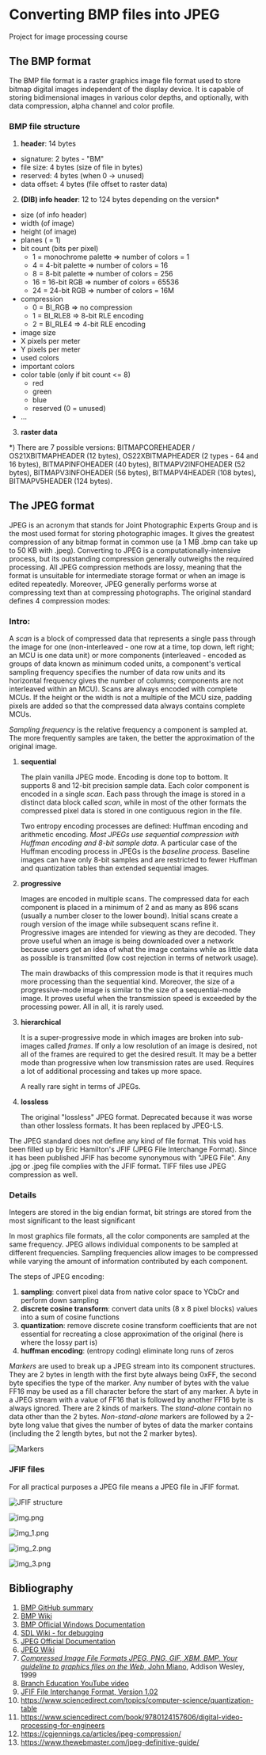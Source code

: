 # Converting BMP files into JPEG

Project for image processing course

## The BMP format

The BMP file format is a raster graphics image file format used to store bitmap digital images independent of the display device. It is capable of storing bidimensional images in various color depths, and optionally, with data compression, alpha channel and color profile.

### BMP file structure

1. **header**: 14 bytes
- signature: 2 bytes - "BM"
- file size: 4 bytes (size of file in bytes)
- reserved: 4 bytes (when 0 -> unused)
- data offset: 4 bytes (file offset to raster data)

2. **(DIB) info header**: 12 to 124 bytes depending on the version*
- size (of info header)
- width (of image)
- height (of image)
- planes ( = 1)
- bit count (bits per pixel)
    - 1 = monochrome palette => number of colors = 1
    - 4 = 4-bit palette => number of colors = 16
    - 8 = 8-bit palette => number of colors = 256
    - 16 = 16-bit RGB => number of colors = 65536
    - 24 = 24-bit RGB => number of colors = 16M
- compression
    - 0 = BI_RGB => no compression
    - 1 = BI_RLE8 => 8-bit RLE encoding
    - 2 = BI_RLE4 => 4-bit RLE encoding
- image size
- X pixels per meter
- Y pixels per meter
- used colors
- important colors
- color table (only if bit count <= 8)
    - red
    - green
    - blue
    - reserved (0 = unused)
- ...

3. **raster data**

*) There are 7 possible versions: BITMAPCOREHEADER / OS21XBITMAPHEADER (12 bytes), OS22XBITMAPHEADER (2 types - 64 and 16 bytes), BITMAPINFOHEADER (40 bytes), BITMAPV2INFOHEADER (52 bytes), BITMAPV3INFOHEADER (56 bytes), BITMAPV4HEADER (108 bytes), BITMAPV5HEADER (124 bytes).

## The JPEG format

JPEG is an acronym that stands for Joint Photographic Experts Group and is the most used format for storing photographic images. It gives the greatest compression of any bitmap format in common use (a 1 MB .bmp can take up to 50 KB with .jpeg). Converting to JPEG is a computationally-intensive process, but its outstanding compression generally outweighs the required processing. All JPEG compression methods are lossy, meaning that the format is unsuitable for intermediate storage format or when an image is edited repeatedly. Moreover, JPEG generally performs worse at compressing text than at compressing photographs.
The original standard defines 4 compression modes:

### Intro:

A _scan_ is a block of compressed data that represents a single pass through the image for one (non-interleaved - one row at a time, top down, left right; an MCU is one data unit) or more components (interleaved - encoded as groups of data known as minimum coded units, a component's vertical sampling frequency specifies the number of data row units and its horizontal frequency gives the number of columns; components are not interleaved within an MCU). Scans are always encoded with complete MCUs. If the height or the width is not a multiple of the MCU size, padding pixels are added so that the compressed data always contains complete MCUs.

_Sampling frequency_ is the relative frequency a component is sampled at. The more frequently samples are taken, the better the approximation of the original image.

1. **sequential**

    The plain vanilla JPEG mode. Encoding is done top to bottom. It supports 8 and 12-bit precision sample data. Each color component is encoded in a single *scan*. Each pass through the image is stored in a distinct data block called *scan*, while in most of the other formats the compressed pixel data is stored in one contiguous region in the file.
   
    Two entropy encoding processes are defined: Huffman encoding and arithmetic encoding. *Most JPEGs use sequential compression with Huffman encoding and 8-bit sample data*. A particular case of the Huffman encoding process in JPEGs is the *baseline process*. Baseline images can have only 8-bit samples and are restricted to fewer Huffman and quantization tables than extended sequential images.

2. **progressive**
  
    Images are encoded in multiple scans. The compressed data for each component is placed in a minimum of 2 and as many as 896 scans (usually a number closer to the lower bound). Initial scans create a rough version of the image while subsequent scans refine it. Progressive images are intended for viewing as they are decoded. They prove useful when an image is being downloaded over a network because users get an idea of what the image contains while as little data as possible is transmitted (low cost rejection in terms of network usage).

    The main drawbacks of this compression mode is that it requires much more processing than the sequential kind. Moreover, the size of a progressive-mode image is similar to the size of a sequential-mode image. It proves useful when the transmission speed is exceeded by the processing power. All in all, it is rarely used.

3. **hierarchical**
   
    It is a super-progressive mode in which images are broken into sub-images called *frames*. If only a low resolution of an image is desired, not all of the frames are required to get the desired result. It may be a better mode than progressive when low transmission rates are used. Requires a lot of additional processing and takes up more space.
   
    A really rare sight in terms of JPEGs.

4. **lossless**
  
    The original "lossless" JPEG format. Deprecated because it was worse than other lossless formats. It has been replaced by JPEG-LS.

The JPEG standard does not define any kind of file format. This void has been filled up by Eric Hamilton's JFIF (JPEG File Interchange Format). Since it has been published JFIF has become synonymous with "JPEG File". Any .jpg or .jpeg file complies with the JFIF format. TIFF files use JPEG compression as well.    

### Details

Integers are stored in the big endian format, bit strings are stored from the most significant to the least significant

In most graphics file formats, all the color components are sampled at the same frequency. JPEG allows individual components to be sampled at different frequencies. Sampling frequencies allow images to be compressed while varying the amount of information contributed by each component.

The steps of JPEG encoding:

1. **sampling**: convert pixel data from native color space to YCbCr and perform down sampling 
2. **discrete cosine transform**: convert data units (8 x 8 pixel blocks) values into a sum of cosine functions 
3. **quantization**: remove discrete cosine transform coefficients that are not essential for recreating a close approximation of the original (here is where the lossy part is)
4. **huffman encoding**: (entropy coding) eliminate long runs of zeros

_Markers_ are used to break up a JPEG stream into its component structures. They are 2 bytes in length with the first byte always being 0xFF, the second byte specifies the type of the marker. Any number of bytes with the value FF16 may be used as a fill character before the start of any marker. A byte in a JPEG stream with a value of FF16 that is followed by another FF16 byte is always ignored. There are 2 kinds of markers. The _stand-alone_ contain no data other than the 2 bytes. _Non-stand-alone_ markers are followed by a 2-byte long value that gives the number of bytes of data the marker contains (including the 2 length bytes, but not the 2 marker bytes).

![Markers](README_resources/markers.png)

### JFIF files

For all practical purposes a JPEG file means a JPEG file in JFIF format.

![JFIF structure](README_resources/jfif_structure.png)

![img.png](README_resources/img.png)

![img_1.png](README_resources/img_1.png)

![img_2.png](README_resources/img_2.png)

![img_3.png](README_resources/img_3.png)

## Bibliography

1. [BMP GitHub summary](https://gibberlings3.github.io/iesdp/file_formats/ie_formats/bmp.htm#RasterData)
2. [BMP Wiki](https://en.wikipedia.org/wiki/BMP_file_format#Color_table)
3. [BMP Official Windows Documentation](https://learn.microsoft.com/en-us/dotnet/desktop/winforms/advanced/types-of-bitmaps?view=netframeworkdesktop-4.8)
4. [SDL Wiki - for debugging](https://wiki.libsdl.org/SDL2/SDL_PixelFormatEnum)
5. [JPEG Official Documentation](https://jpeg.org/jpeg/)
6. [JPEG Wiki](https://en.wikipedia.org/wiki/JPEG)
7. [*Compressed Image File Formats JPEG, PNG, GIF, XBM, BMP. Your guideline to graphics files on the Web*, John Miano](README_resources/book.pdf), Addison Wesley, 1999
8. [Branch Education YouTube video](https://www.youtube.com/watch?v=Kv1Hiv3ox8I&list=WL&index=16&ab_channel=BranchEducation)
9. [JFIF File Interchange Format, Version 1.02](https://web.archive.org/web/20120301195630/http:/www.jpeg.org/public/jfif.pdf)
10. https://www.sciencedirect.com/topics/computer-science/quantization-table
11. https://www.sciencedirect.com/book/9780124157606/digital-video-processing-for-engineers
12. https://cgjennings.ca/articles/jpeg-compression/
13. https://www.thewebmaster.com/jpeg-definitive-guide/